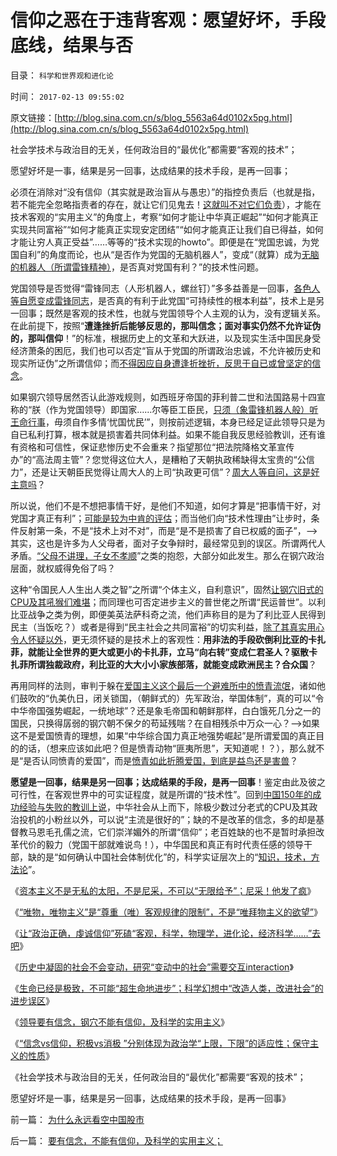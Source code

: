 # 信仰之恶在于违背客观：愿望好坏，手段底线，结果与否

目录： `科学和世界观和进化论` 

时间： `2017-02-13 09:55:02` 

原文链接：[http://blog.sina.com.cn/s/blog_5563a64d0102x5pg.html](http://blog.sina.com.cn/s/blog_5563a64d0102x5pg.html)

社会学技术与政治目的无关，任何政治目的“最优化”都需要“客观的技术”；

愿望好坏是一事，结果是另一回事，达成结果的技术手段，是再一回事；

必须在消除对“没有信仰（其实就是政治盲从与愚忠）”的指控负责后（也就是指，若不能完全忽略指责者的存在，就让它们见鬼去！[这就叫不对它们负责](../../../2008/12/24/印度的信仰也同样太多了.md)），才能在技术客观的“实用主义”的角度上，考察“如何才能让中华真正崛起”“如何才能真正实现共同富裕”“如何才能真正实现安定团结”“如何才能真正让我们自已得益，如何才能让穷人真正受益”……等等的“技术实现的howto”。即便是在“党国忠诚，为党国自利”的角度而论，也从“是否作为党国的无脑机器人”，变成“（就算）成为[无脑的机器人（所谓雷锋精神）](../../../2012/12/25/学雷锋做好事的冲锋队和德国女性垂青的雷锋精神.md)，是否真对党国有利？”的技术性问题。

党国领导是否觉得“雷锋同志（人形机器人，螺丝钉）”多多益善是一回事，[各色人等自愿变成雷锋同志](../../../2008/11/10/爱国，并不是做个廉价愤青喊打喊杀.md)，是否真的有利于此党国“可持续性的根本利益”，技术上是另一回事；既然是客观的技术性，也就与党国领导个人主观的认为，没有逻辑关系。在此前提下，按照“**遭逢挫折后能够反思的，那叫信念；面对事实仍然不允许证伪的，那叫信仰**！”的标准，根据历史上的文革和大跃进，以及现实生活中国民身受经济萧条的困厄，我们也可以否定“盲从于党国的所谓政治忠诚，不允许被历史和现实所证伪”之所谓信仰；而[不得因应自身遭逢折挫折，反思于自已或曾坚定的信念](../../../2010/1/21/人权是价值判断的原子单位.md)。

如果钢穴领导居然否认此游戏规则，如西班牙帝国的菲利普二世和法国路易十四宣称的“朕（作为党国领导）即国家……尔等臣工臣民，[只须（象雷锋机器人般）听王命行事](../../../2011/11/9/暴君是对那种人“施暴”？当上皇帝的杜甫.md)，毋须自作多情‘忧国忧民’”，则按前述逻辑，本身已经足证此领导只是为自已私利打算，根本就是损害着共同体利益。如果不能自我反思经验教训，还有谁有资格和可信性，保证悲惨历史不会重来？指望那位“把法院降格文革宣传办”的“高法周主管”？您觉得这位大人，是糟粕了天朝执政稀缺得太宝贵的“公信力”，还是让天朝臣民觉得让周大人的上司“执政更可信”？[周大人等自问，这是好主意吗](http://darthvad.blog.sohu.com/323683542.html)？

所以说，他们不是不想把事情干好，是他们不知道，如何才算是“把事情干好，对党国才真正有利”；[可能是较为中肯的评估](../../../2009/9/23/孟荀人之初善恶之争及“行之初意本善”.md)；而当他们向“技术性理由”让步时，条件反射第一条，不是“技术上对不对”，而是“是不是损害了自已权威的面子”，——>其实，这也是许多为人父母者，面对子女争辩时，最经常见到的误区。所谓两代人矛盾。[“父母不讲理，子女不孝顺](../../../2009/11/5/儒家孟子至圣！摒弃封建忠孝道德枷锁.md)”之类的抱怨，大部分如此发生。那么在钢穴政治层面，就权威得免俗了吗？

这种“令国民人人生出人类之智”之所谓“个体主义，自利意识”，固然[让钢穴旧式的CPU及其吼猴们难堪](../../../2011/11/24/缺乏信仰是公有制的丧钟.md)；而同理也可否定进步主义的普世佬之所谓“民运普世”。以利比亚战争之类为例，即便美英法萨科奇之流，他们声称目的是为了利比亚人民得到民主（当饭吃？）或者是得到“民主社会之共同富裕”的切实利益，[除了其真实用心令人怀疑以外](../../../2011/3/23/请萨科奇自证不是极端的邪恶.md)，更无须怀疑的是技术上的客观性：**用非法的手段砍倒利比亚的卡扎菲，就能让全世界的更大或更小的卡扎菲，立马“向右转”变成仁君圣人？驱散卡扎菲所谓独裁政府，利比亚的大大小小家族部落，就能变成欧洲民主？合众国**？

再用同样的法则，审判于躲在[爱国主义这个最后一个避难所中的愤青流氓](../../../2015/9/16/反思甲午，中国鹰派几乎灭亡了中国.md)，诸如他们鼓吹的“仇美仇日，闭关锁国，（朝鲜式的）先军政治，举国体制”，真的可以“令中华帝国强势崛起，一统地球”？还是象毛帝国和朝鲜那样，白白饿死几分之一的国民，只换得孱弱的钢穴朝不保夕的苟延残喘？在自相残杀中万众一心？——>如果这不是爱国愤青的理想，如果“中华综合国力真正地强势崛起”是所谓爱国的真正目的的话，（想来应该如此吧？但是愤青动物“匪夷所思”，天知道呢！？），那么就不是“是否认同愤青的爱国”，而是[愤青如此折腾爱国，到底是益鸟还是害兽](../../../2016/5/12/愤青，才是中华民族最凶恶的敌人.md)？

**愿望是一回事，结果是另一回事；达成结果的手段，是再一回事**！鉴定由此及彼之可行性，在客观世界中的可实证程度，就是所谓的“技术性”。回到[中国150年的成功经验与失败的教训上说](../../../2016/1/4/鸦片战争后中华传统的自杀轨迹，专制恐龙更具自杀倾向.md)，中华社会从上而下，除极少数过分老式的CPU及其政治投机的小粉丝以外，可以说“主流是很好的”；缺的不是改革的信念，多的却是基督教马恩毛孔儒之流，它们崇洋媚外的所谓“信仰”；老百姓缺的也不是暂时承担改革代价的毅力（党国干部就难说鸟！），中华国民和真正有时代责任感的领导干部，缺的是“如何确认中国社会体制优化”的，科学实证层次上的“[知识，技术，方法论](../../../2017/1/26/科学的方法论，完全兼容自然科学与社会科学；.md)”。

《[资本主义不是无私的太阳，不是尼采，不可以“无限给予”；尼采！他发了疯](../../../2017/1/15/资本主义不是无私的太阳，不是尼采，不可以“无限给予”.md)》

《[“唯物，唯物主义”是“尊重（唯）客观规律的限制”，不是“唯拜物主义的欲望”](../../../2017/1/16/“唯物，唯物主义”是“尊重（唯）客观规律的限制”.md)》

《[让“政治正确，虔诚信仰”死磕“客观，科学，物理学，进化论，经济科学……”去吧](../../../2017/1/18/与“虔诚信仰，政治正确”抗争于科学客观的“唯真求实”；.md)》

《[历史中凝固的社会不会变动，研究“变动中的社会”需要交互interaction](../../../2017/1/26/科学的方法论，完全兼容自然科学与社会科学；.md)》

《[生命已经是极致，不可能“超生命地进步”；科学幻想中“改造人类，改进社会”的进步误区](../../../2017/1/28/生命已经是极致，不可能“继续进步”；.md)》

《[领导要有信念，钢穴不能有信仰，及科学的实用主义](../../../2017/2/7/要有信念，不能有信仰，及科学的实用主义；.md)》

《[“信念vs信仰，积极vs消极
”分别体现为政治学“上限，下限”的适应性；保守主义的性质](../../../2017/2/8/“信念vs信仰，积极vs消极”于政治学“上限，下限”的“进步vs保守”.md)》

《社会学技术与政治目的无关，任何政治目的“最优化”都需要“客观的技术”；

愿望好坏是一事，结果是另一回事，达成结果的技术手段，是再一回事》

前一篇： [为什么永远看空中国股市](../../../2007/8/26/为什么永远看空中国股市.md)

后一篇： [要有信念，不能有信仰，及科学的实用主义；](../../../2017/2/7/要有信念，不能有信仰，及科学的实用主义；.md)

